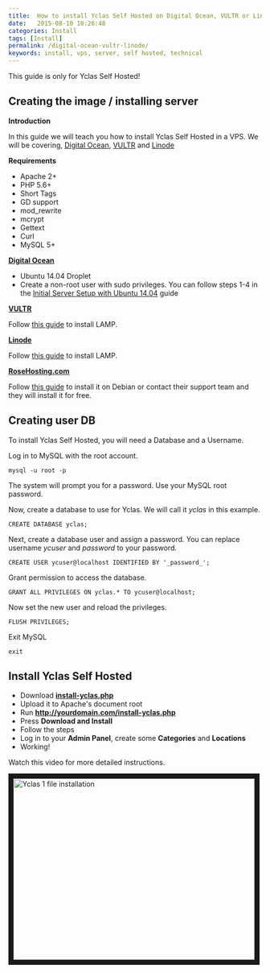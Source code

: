 ```yaml
---
title:  How to install Yclas Self Hosted on Digital Ocean, VULTR or Linode
date:   2015-08-10 10:26:48
categories: Install
tags: [Install]
permalink: /digital-ocean-vultr-linode/
keywords: install, vps, server, self hosted, technical
---
```

<div class="alert alert-warning">
<strong><i class="glyphicon glyphicon-warning-sign"></i> </strong> This guide is only for Yclas Self Hosted!
</div>

## Creating the image / installing server 

**Introduction**

In this guide we will teach you how to install Yclas Self Hosted in a VPS. We will be covering, [Digital Ocean](https://www.digitalocean.com/?refcode=ebff5f6941b0), [VULTR](http://www.vultr.com/?ref=6814237) and [Linode](https://www.linode.com/)

**Requirements**

+ Apache 2+
+ PHP 5.6+
+ Short Tags
+ GD support
+ mod_rewrite
+ mcrypt
+ Gettext
+ Curl
+ MySQL 5+

**[Digital Ocean](https://www.digitalocean.com/?refcode=ebff5f6941b0)**

+ Ubuntu 14.04 Droplet
+ Create a non-root user with sudo privileges. You can follow steps 1-4 in the [Initial Server Setup with Ubuntu 14.04](https://www.digitalocean.com/community/tutorials/initial-server-setup-with-ubuntu-14-04/) guide

**[VULTR](http://www.vultr.com/?ref=6814237)**

Follow [this guide](https://www.vultr.com/docs/how-to-install-apache-mysql-and-php-on-ubuntu) to install LAMP.

**[Linode](https://www.linode.com/)**

Follow [this guide](https://www.linode.com/docs/websites/lamp/lamp-server-on-ubuntu-12-04-precise-pangolin) to install LAMP.

**[RoseHosting.com](https://www.rosehosting.com/)**

Follow [this guide](https://www.rosehosting.com/blog/how-to-install-open-classifieds-on-a-debian-8-vps/) to install it on Debian or contact their support team and they will install it for free.


## Creating user DB

To install Yclas Self Hosted, you will need a Database and a Username.

Log in to MySQL with the root account.

    mysql -u root -p

The system will prompt you for a password. Use your MySQL root password.

Now, create a database to use for Yclas. We will call it _yclas_ in this example.

    CREATE DATABASE yclas;

Next, create a database user and assign a password. You can replace username _ycuser_ and _password_ to your password.

    CREATE USER ycuser@localhost IDENTIFIED BY '_password_';  

Grant permission to access the database.

    GRANT ALL PRIVILEGES ON yclas.* TO ycuser@localhost;

Now set the new user and reload the privileges.

    FLUSH PRIVILEGES;

Exit MySQL

    exit


## Install Yclas Self Hosted

+ Download **[install-yclas.php](https://raw.githubusercontent.com/yclas/yclas/master/install-yclas.php)**
+ Upload it to Apache's document root
+ Run **http://yourdomain.com/install-yclas.php**
+ Press **Download and Install**
+ Follow the steps
+ Log in to your **Admin Panel**, create some **Categories** and **Locations**
+ Working!

Watch this video for more detailed instructions.

<a href="https://www.youtube.com/watch?v=L2-b8r8DAfU" target="_blank"><img src="http://img.youtube.com/vi/L2-b8r8DAfU/0.jpg" 
alt="Yclas 1 file installation" width="480" height="360" border="10" /></a>
